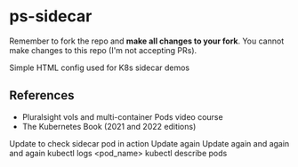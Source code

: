 # ps-sidecar

Remember to fork the repo and **make all changes to your fork**. You cannot make changes to this repo (I'm not accepting PRs).

Simple HTML config used for K8s sidecar demos

## References

- Pluralsight vols and multi-container Pods video course
- The Kubernetes Book (2021 and 2022 editions)

Update to check sidecar pod in action
Update again
Update again and again and again
kubectl logs <pod_name> <container>
kubectl describe pods <pod>
